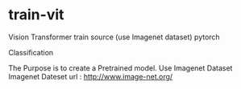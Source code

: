 # train-vit
Vision Transformer train source (use Imagenet dataset)
pytorch

Classification

The Purpose is to create a Pretrained model. Use Imagenet Dataset
Imagenet Dateset url : http://www.image-net.org/
